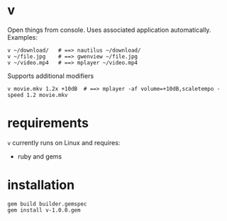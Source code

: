 # v

Open things from console. Uses associated application automatically. Examples:

    v ~/download/   # ==> nautilus ~/download/
    v ~/file.jpg    # ==> gwenview ~/file.jpg
    v ~/video.mp4   # ==> mplayer ~/video.mp4

Supports additional modifiers

    v movie.mkv 1.2x +10dB  # ==> mplayer -af volume=+10dB,scaletempo -speed 1.2 movie.mkv


# requirements

`v` currently runs on Linux and requires:

* ruby and gems


# installation

    gem build builder.gemspec
    gem install v-1.0.0.gem